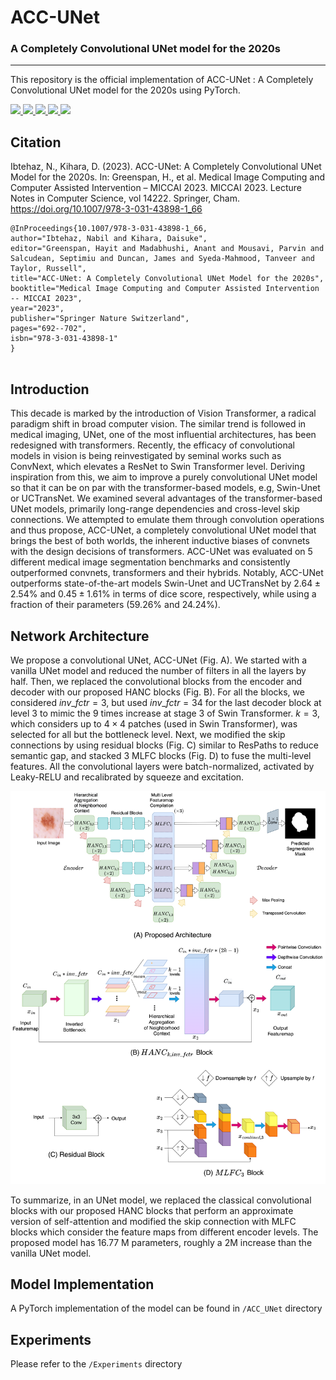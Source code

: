 # ACC-UNet
### A Completely Convolutional UNet model for the 2020s

<hr>

This repository is the official implementation of
ACC-UNet : A Completely Convolutional UNet model for the 2020s using PyTorch.

<a href="https://github.com/marktext/marktext/releases/latest">
   <img src="https://img.shields.io/badge/ACC_UNet-v1.0.0-green">
   <img src="https://img.shields.io/badge/platform-Linux%20%7C%20Mac%20-green">
   <img src="https://img.shields.io/badge/Language-python3-green">
   <img src="https://img.shields.io/badge/dependencies-tested-green">
   <img src="https://img.shields.io/badge/licence-GNU-green">
</a>  


## Citation

Ibtehaz, N., Kihara, D. (2023). ACC-UNet: A Completely Convolutional UNet Model for the 2020s. In: Greenspan, H., et al. Medical Image Computing and Computer Assisted Intervention – MICCAI 2023. MICCAI 2023. Lecture Notes in Computer Science, vol 14222. Springer, Cham. https://doi.org/10.1007/978-3-031-43898-1_66

```
@InProceedings{10.1007/978-3-031-43898-1_66,
author="Ibtehaz, Nabil and Kihara, Daisuke",
editor="Greenspan, Hayit and Madabhushi, Anant and Mousavi, Parvin and Salcudean, Septimiu and Duncan, James and Syeda-Mahmood, Tanveer and Taylor, Russell",
title="ACC-UNet: A Completely Convolutional UNet Model for the 2020s",
booktitle="Medical Image Computing and Computer Assisted Intervention -- MICCAI 2023",
year="2023",
publisher="Springer Nature Switzerland",
pages="692--702",
isbn="978-3-031-43898-1"
}


```



## Introduction

This decade is marked by the introduction of Vision Transformer, a radical paradigm shift in broad computer vision. The similar trend is followed in medical imaging, UNet, one of the most influential architectures, has been redesigned with transformers. Recently, the efficacy of convolutional models in vision is being reinvestigated by seminal works such as ConvNext, which elevates a ResNet to Swin Transformer level. Deriving inspiration from this, we aim to improve a purely convolutional UNet model so that it can be on par with the transformer-based models, e.g, Swin-Unet or UCTransNet. We examined several advantages of the transformer-based UNet models, primarily long-range dependencies and cross-level skip connections. We attempted to emulate them through convolution operations and thus propose, ACC-UNet, a completely convolutional UNet model that brings the best of both worlds, the inherent inductive biases of convnets with the design decisions of transformers. ACC-UNet was evaluated on 5 different medical image segmentation benchmarks and  consistently outperformed convnets, transformers and their hybrids. Notably, ACC-UNet outperforms state-of-the-art models Swin-Unet and UCTransNet by  $2.64 \pm 2.54\%$ and $0.45 \pm 1.61\%$ in terms of dice score, respectively, while using a fraction of their parameters ($59.26\%$ and $24.24\%$).


## Network Architecture

We propose a convolutional UNet, ACC-UNet (Fig. A). We started with a vanilla UNet model and reduced the number of filters in all the layers by half. Then, we replaced the convolutional blocks from the encoder and decoder with our proposed HANC blocks (Fig. B). For all the blocks, we considered $inv\_fctr = 3$, but used $inv\_fctr = 34$ for the last decoder block at level 3 to mimic the $9$ times increase at stage 3 of Swin Transformer. $k=3$, which considers up to $4\times4$ patches (used in Swin Transformer), was selected for all but the bottleneck level. Next, we modified the skip connections by using residual blocks (Fig. C) similar to ResPaths to reduce semantic gap, and stacked 3 MLFC blocks (Fig. D) to fuse the multi-level features. All the convolutional layers were batch-normalized, activated by Leaky-RELU and recalibrated by squeeze and excitation. 


![network_architecture](imgs/ACC-UNet.png)


To summarize, in an UNet model, we replaced the classical convolutional blocks with our proposed HANC blocks that perform an approximate version of self-attention and modified the skip connection with MLFC blocks which consider the feature maps from different encoder levels.
The proposed model has $16.77$ M parameters, roughly a $2$M increase than the vanilla UNet model.  


## Model Implementation

A PyTorch implementation of the model can be found in `/ACC_UNet` directory


## Experiments

Please refer to the `/Experiments` directory
